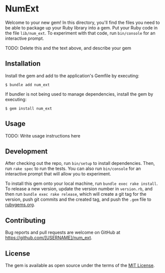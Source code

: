# NumExt

Welcome to your new gem! In this directory, you'll find the files you need to be able to package up your Ruby library into a gem. Put your Ruby code in the file `lib/num_ext`. To experiment with that code, run `bin/console` for an interactive prompt.

TODO: Delete this and the text above, and describe your gem

## Installation

Install the gem and add to the application's Gemfile by executing:

    $ bundle add num_ext

If bundler is not being used to manage dependencies, install the gem by executing:

    $ gem install num_ext

## Usage

TODO: Write usage instructions here

## Development

After checking out the repo, run `bin/setup` to install dependencies. Then, run `rake spec` to run the tests. You can also run `bin/console` for an interactive prompt that will allow you to experiment.

To install this gem onto your local machine, run `bundle exec rake install`. To release a new version, update the version number in `version.rb`, and then run `bundle exec rake release`, which will create a git tag for the version, push git commits and the created tag, and push the `.gem` file to [rubygems.org](https://rubygems.org).

## Contributing

Bug reports and pull requests are welcome on GitHub at https://github.com/[USERNAME]/num_ext.

## License

The gem is available as open source under the terms of the [MIT License](https://opensource.org/licenses/MIT).
